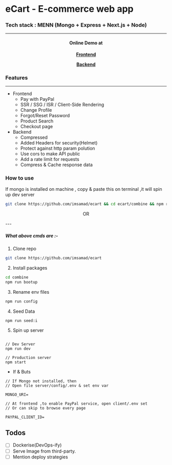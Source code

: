 # eCart - E-commerce web app

### Tech stack : MENN (Mongo + Express + Next.js + Node)

---

<h4 align="center">Online Demo at </h4>
<p align="center"><b> <a href="https://procart.vercel.app/">Frontend</a> </b></p>
<p align="center"><b><a href="https://ecartback.herokuapp.com/">Backend</a> </b></p>

### Features

---

- Frontend
  - Pay with PayPal
  - SSR / SSG / ISR / Client-Side Rendering
  - Change Profile
  - Forgot/Reset Password
  - Product Search
  - Checkout page
- Backend
  - Compressed
  - Added Headers for security(Helmet)
  - Protect against http param polution
  - Use cors to make API public
  - Add a rate limit for requests
  - Compress & Cache response data

### How to use
If mongo is installed on machine , copy & paste this on terminal ,it will spin up dev server
```bash
git clone https://github.com/imsamad/ecart && cd ecart/combine && npm run bootup && npm run config && npm run seed:d && npm run seed:i && npm run dev
```
<p align="center">OR</p>
---

##### What above cmds are :-


1. Clone repo

```sh
git clone https://github.com/imsamad/ecart
```

2. Install packages

```sh
cd combine
npm run bootup
```

3. Rename env files

```sh
npm run config
```

4. Seed Data

```
npm run seed:i
```

5. Spin up server

```

// Dev Server
npm run dev

// Production server
npm start
```

- If & Buts

```
// If Mongo not installed, then
// Open file server/config/.env & set env var

MONGO_URI=

// At frontend ,to enable PayPal service, open client/.env set
// Or can skip to browse every page

PAYPAL_CLIENT_ID=
```

## Todos

- [ ] Dockerise(DevOps-ify)
- [ ] Serve Image from third-party.
- [ ] Mention deploy strategies  
